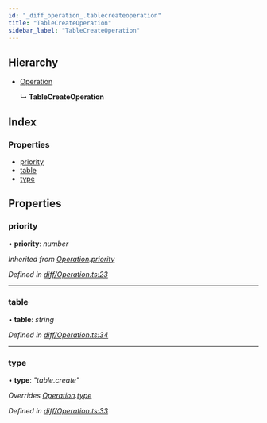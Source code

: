 ```yaml
---
id: "_diff_operation_.tablecreateoperation"
title: "TableCreateOperation"
sidebar_label: "TableCreateOperation"
---
```


## Hierarchy

* [Operation](_diff_operation_.operation.md)

  ↳ **TableCreateOperation**

## Index

### Properties

* [priority](_diff_operation_.tablecreateoperation.md#priority)
* [table](_diff_operation_.tablecreateoperation.md#table)
* [type](_diff_operation_.tablecreateoperation.md#type)

## Properties

###  priority

• **priority**: *number*

*Inherited from [Operation](_diff_operation_.operation.md).[priority](_diff_operation_.operation.md#priority)*

*Defined in [diff/Operation.ts:23](https://github.com/aerogear/graphback/blob/bc616b51/packages/graphql-migrations/src/diff/Operation.ts#L23)*

___

###  table

• **table**: *string*

*Defined in [diff/Operation.ts:34](https://github.com/aerogear/graphback/blob/bc616b51/packages/graphql-migrations/src/diff/Operation.ts#L34)*

___

###  type

• **type**: *"table.create"*

*Overrides [Operation](_diff_operation_.operation.md).[type](_diff_operation_.operation.md#type)*

*Defined in [diff/Operation.ts:33](https://github.com/aerogear/graphback/blob/bc616b51/packages/graphql-migrations/src/diff/Operation.ts#L33)*
